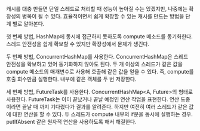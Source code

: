 캐시를 대충 만들면 단일 스레드로 처리할 때 성능이 높아질 수는 있겠지만, 나중에는 확장성의 병목이 될 수 있다. 효율적이면서 쉽게 확장할 수 있는 캐시를 만드는 방법을 단계 별로 알아본다.

첫 번째 방법, HashMap에 동시에 접근하지 못하도록 compute 메소드를 동기화한다. 스레드 안전성을 쉽게 확보할 수 있지만 확장성에서 문제가 생긴다.

두 번째 방법, ConcurrentHashMap를 사용한다. ConcurrentHashMap은 스레드 안전성을 확보하고 있어 동기화하지 않아도 된다. 두 개 이상의 스레드가 같은 값을 compute 메소드의 매개변수로 사용해 호출해 같은 값을 얻을 수 있다. 즉, compute를 호출 회수만큼 실행한다. 내부에 같은 객체를 두 번 저장한다.

세 번째 방법, FutureTask를 사용한다. ConcurrentHashMap<A, Future<V>>의 형태로 사용한다. FutureTask는 이미 끝났거나 끝날 예정인 연산 작업을 표현한다. 연산 도중이라면 끝날 때 까지 기다렸다가 결과를 알려준다. 하지만 여전히 여러 스레드가 같은 값에 대한 연산을 할 수 있다. 두 스레드가 compute 내부의 if문을 동시에 실행하는 경우. putIfAbsent 같은 원자적 연산을 사용하도록 해서 해결한다.
